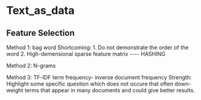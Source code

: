 # Text_as_data
## Feature Selection
Method 1: bag word
Shortcoming: 1. Do not demonstrate the order of the word
2. High-demensional sparse feature matrix ---- HASHING

Method 2: N-grams

Method 3: TF-IDF term frequency- inverse document frequency
Strength: Highlight some specific question which does not occure that often
          down-weight terms that appear in many documents and could give better results.
